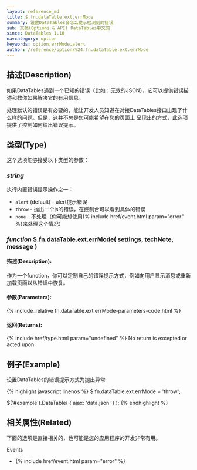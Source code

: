 ```yaml
---
layout: reference_md
title: $.fn.dataTable.ext.errMode
summary: 设置DataTables会怎么提示检测到的错误
sub: 文档(Options & API) DataTables中文网
since: DataTables 1.10
navcategory: option
keywords: option,errMode,alert
author: /reference/option/%24.fn.dataTable.ext.errMode
---
```


## 描述(Description)

如果DataTables遇到一个已知的错误（比如：无效的JSON），它可以提供错误描述和教你如果解决它的有用信息。

处理默认的错误是有必要的，能让开发人员知道在对接DataTables接口出现了什么样的问题。但是，这并不总是您可能希望在您的页面上
呈现出的方式，此选项提供了控制如何给出错误提示。

## 类型(Type)
这个选项能够接受以下类型的参数：


### _string_

执行内置错误提示操作之一：

- `alert` (default) - alert提示错误
- `throw` - 抛出一个js的错误，在控制台可以看到具体的错误
- `none` - 不处理（你可能想使用{% include href/event.html param="error" %}来处理这个情况）
    
    
### _function_ **$.fn.dataTable.ext.errMode( settings, techNote, message )**   

#### 描述(Description):
作为一个function，你可以定制自己的错误提示方式，例如向用户显示消息或重新加载页面以从错误中恢复。 
     
#### 参数(Parameters):
{% include_relative fn.dataTable.ext.errMode-parameters-code.html %}

#### 返回(Returns):
{% include href/type.html param="undefined" %}
No return is excepted or acted upon
     
     
     

## 例子(Example)

设置DataTables的错误提示方式为抛出异常

{% highlight javascript linenos %}
$.fn.dataTable.ext.errMode = 'throw';
 
$('#example').DataTable( {
  ajax: 'data.json'
} );
{% endhighlight %}




## 相关属性(Related)
下面的选项是直接相关的，也可能是您的应用程序的开发非常有用。

Events

- {% include href/event.html param="error" %}

